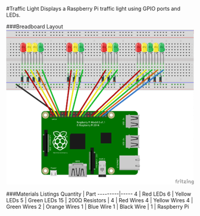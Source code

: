 #Traffic Light
Displays a Raspberry Pi traffic light using GPIO ports and LEDs.

###Breadboard Layout
![Breadboard Layout](https://github.com/StampedingLonghorn/Traffic-Light/blob/master/Traffic%20Light.png)

###Materials Listings
Quantity | Part
---------|-----
4 | Red LEDs
6 | Yellow LEDs
5 | Green LEDs
15 | 200Ω Resistors
|
4 | Red Wires
4 | Yellow Wires
4 | Green Wires
2 | Orange Wires
1 | Blue Wire
1 | Black Wire
|
1 | Raspberry Pi
